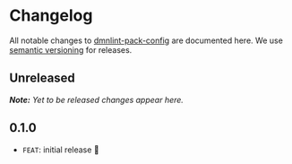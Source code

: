 # Changelog

All notable changes to [dmnlint-pack-config](https://github.com/bpmn-io/dmnlint-pack-config) are documented here. We use [semantic versioning](http://semver.org/) for releases.

## Unreleased

___Note:__ Yet to be released changes appear here._

## 0.1.0

* `FEAT`: initial release :tada: